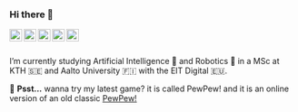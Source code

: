 ### Hi there 👋

<a href="https://www.linkedin.com/in/albertoxamin/">

  <img align="left" alt="Alberto Xamin's Linkdein" width="22px" src="https://cdn1.iconfinder.com/data/icons/logotypes/32/square-linkedin-512.png" />
</a>
<a href="https://github.com/albertoxamin">
  <img align="left" alt="Alberto Xamin's Github" width="22px" src="https://cdn3.iconfinder.com/data/icons/social-rounded-2/72/GitHub-512.png" />
</a>
<a href="https://stackoverflow.com/users/3154909/alberto">
  <img align="left" alt="Alberto Xamin's StackOverflow" width="22px" src="https://cdn0.iconfinder.com/data/icons/social-rounded/72/stackoverflow-512.png" />
</a>
<a href="https://instagram.com/alberto.programmer/">
  <img align="left" alt="Alberto Xamin's Instagram" width="22px" src="https://cdn2.iconfinder.com/data/icons/social-media-applications/64/social_media_applications_3-instagram-512.png" />
</a>
<a href="https://www.xamin.it/">
  <img align="left" alt="Alberto Xamin's Website" width="22px" src="https://cdn3.iconfinder.com/data/icons/social-media-square-4/1024/square-10-512.png" />
</a>
<br/>
<br/>


I’m currently studying Artificial Intelligence 🧠 and Robotics 🤖 in a MSc at KTH :sweden: and Aalto University :finland: with the EIT Digital :eu:.

🤫 **Psst...** wanna try my latest game? it is called PewPew! and it is an online version of an old classic <a href="https://bang.xamin.it">PewPew!</a>
